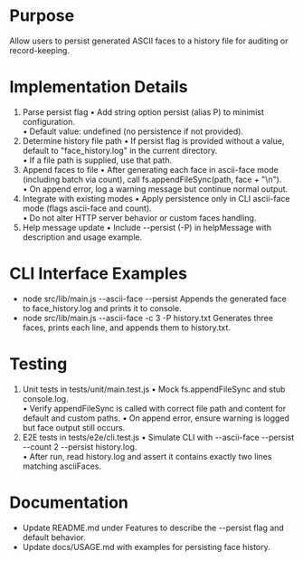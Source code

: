 # Purpose
Allow users to persist generated ASCII faces to a history file for auditing or record-keeping.

# Implementation Details
1. Parse persist flag
   • Add string option persist (alias P) to minimist configuration.  
   • Default value: undefined (no persistence if not provided).
2. Determine history file path
   • If persist flag is provided without a value, default to "face_history.log" in the current directory.  
   • If a file path is supplied, use that path.
3. Append faces to file
   • After generating each face in ascii-face mode (including batch via count), call fs.appendFileSync(path, face + "\n").  
   • On append error, log a warning message but continue normal output.
4. Integrate with existing modes
   • Apply persistence only in CLI ascii-face mode (flags ascii-face and count).  
   • Do not alter HTTP server behavior or custom faces handling.
5. Help message update
   • Include --persist (-P) in helpMessage with description and usage example.

# CLI Interface Examples
- node src/lib/main.js --ascii-face --persist
  Appends the generated face to face_history.log and prints it to console.
- node src/lib/main.js --ascii-face -c 3 -P history.txt
  Generates three faces, prints each line, and appends them to history.txt.

# Testing
1. Unit tests in tests/unit/main.test.js
   • Mock fs.appendFileSync and stub console.log.  
   • Verify appendFileSync is called with correct file path and content for default and custom paths.
   • On append error, ensure warning is logged but face output still occurs.
2. E2E tests in tests/e2e/cli.test.js
   • Simulate CLI with --ascii-face --persist --count 2 --persist history.log.  
   • After run, read history.log and assert it contains exactly two lines matching asciiFaces.

# Documentation
- Update README.md under Features to describe the --persist flag and default behavior.  
- Update docs/USAGE.md with examples for persisting face history.